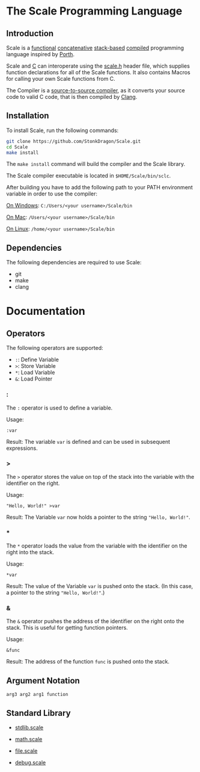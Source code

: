# The Scale Programming Language

## Introduction

  Scale is a [functional](https://en.wikipedia.org/wiki/Functional_programming) [concatenative](https://en.wikipedia.org/wiki/Concatenative_programming) [stack-based](https://en.wikipedia.org/wiki/Stack-oriented_programming) [compiled](https://en.wikipedia.org/wiki/Compiler) programming language inspired by [Porth](https://gitlab.com/tsoding/porth).

  Scale and [C](https://en.wikipedia.org/wiki/C_(programming_language)) can interoperate using the [scale.h](./Scale/comp/scale.h) header file, which supplies function declarations for all of the Scale functions. It also contains Macros for calling your own Scale functions from C.

  The Compiler is a [source-to-source compiler](https://en.wikipedia.org/wiki/Source-to-source_compiler), as it converts your source code to valid C code, that is then compiled by [Clang](https://en.wikipedia.org/wiki/Clang).

## Installation

  To install Scale, run the following commands:

```bash
git clone https://github.com/StonkDragon/Scale.git
cd Scale
make install
```

  The `make install` command will build the compiler and the Scale library.

  The Scale compiler executable is located in `$HOME/Scale/bin/sclc`.

  After building you have to add the following path to your PATH environment variable in order to use the compiler:

  [On Windows](https://docs.microsoft.com/en-us/previous-versions/office/developer/sharepoint-2010/ee537574(v=office.14)#to-add-a-path-to-the-path-environment-variable): `C:/Users/<your username>/Scale/bin`

  [On Mac](https://www.architectryan.com/2012/10/02/add-to-the-path-on-mac-os-x-mountain-lion/): `/Users/<your username>/Scale/bin`

  [On Linux](https://www.cyberciti.biz/faq/how-to-add-to-bash-path-permanently-on-linux/): `/home/<your username>/Scale/bin`

## Dependencies

  The following dependencies are required to use Scale:

- git
- make
- clang

# Documentation

## Operators

  The following operators are supported:

  - `:`: Define Variable
  - `>`: Store Variable
  - `*`: Load Variable
  - `&`: Load Pointer

### :

  The `:` operator is used to define a variable.

Usage:

```
:var
```

Result: The variable `var` is defined and can be used in subsequent expressions.

### >

  The `>` operator stores the value on top of the stack into the variable with the identifier on the right.

Usage:

```
"Hello, World!" >var
```
Result: The Variable `var` now holds a pointer to the string `"Hello, World!"`.

### *

  The `*` operator loads the value from the variable with the identifier on the right into the stack.

  Usage:

  ```
  *var
  ```

  Result: The value of the Variable `var` is pushed onto the stack. (In this case, a pointer to the string `"Hello, World!"`.)

### &

  The `&` operator pushes the address of the identifier on the right onto the stack. This is useful for getting function pointers.

  Usage:

  ```
  &func
  ```

  Result: The address of the function `func` is pushed onto the stack.

## Argument Notation
```
arg3 arg2 arg1 function
```

## Standard Library

- [stdlib.scale](./docs/stdlib.scale.md)

- [math.scale](./docs/math.scale.md)

- [file.scale](./docs/file.scale.md)

- [debug.scale](./docs/debug.scale.md)
